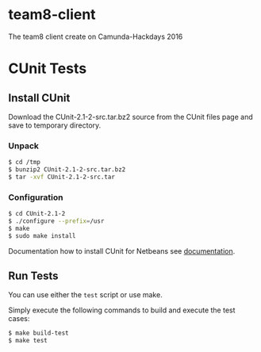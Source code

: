 # team8-client
The team8 client create on Camunda-Hackdays 2016



# CUnit Tests

## Install CUnit

Download the CUnit-2.1-2-src.tar.bz2 source from the CUnit files page and save to temporary directory.

### Unpack

```sh
$ cd /tmp
$ bunzip2 CUnit-2.1-2-src.tar.bz2
$ tar -xvf CUnit-2.1-2-src.tar
```

### Configuration

```sh
$ cd CUnit-2.1-2
$ ./configure --prefix=/usr
$ make
$ sudo make install
```

Documentation how to install CUnit for Netbeans see [documentation](https://netbeans.org/kb/docs/cnd/c-unit-test.html).

## Run Tests

You can use either the `test` script or use make.

Simply execute the following commands to build and execute the test cases:

```sh
$ make build-test
$ make test
```
